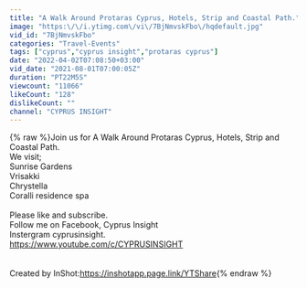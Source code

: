 ```yaml
---
title: "A Walk Around Protaras Cyprus, Hotels, Strip and Coastal Path."
image: "https:\/\/i.ytimg.com\/vi\/7BjNmvskFbo\/hqdefault.jpg"
vid_id: "7BjNmvskFbo"
categories: "Travel-Events"
tags: ["cyprus","cyprus insight","protaras cyprus"]
date: "2022-04-02T07:08:50+03:00"
vid_date: "2021-08-01T07:00:05Z"
duration: "PT22M5S"
viewcount: "11066"
likeCount: "128"
dislikeCount: ""
channel: "CYPRUS INSIGHT"
---
```

{% raw %}Join us for A Walk Around Protaras Cyprus, Hotels, Strip and Coastal Path.<br />We visit;<br />Sunrise Gardens<br />Vrisakki<br />Chrystella<br />Coralli residence spa<br /><br />Please like and subscribe. <br />Follow me on Facebook, Cyprus Insight <br />Instergram cyprusinsight.<br /><a rel="nofollow" target="blank" href="https://www.youtube.com/c/CYPRUSINSIGHT">https://www.youtube.com/c/CYPRUSINSIGHT</a><br /><br /><br />Created by InShot:<a rel="nofollow" target="blank" href="https://inshotapp.page.link/YTShare">https://inshotapp.page.link/YTShare</a>{% endraw %}
